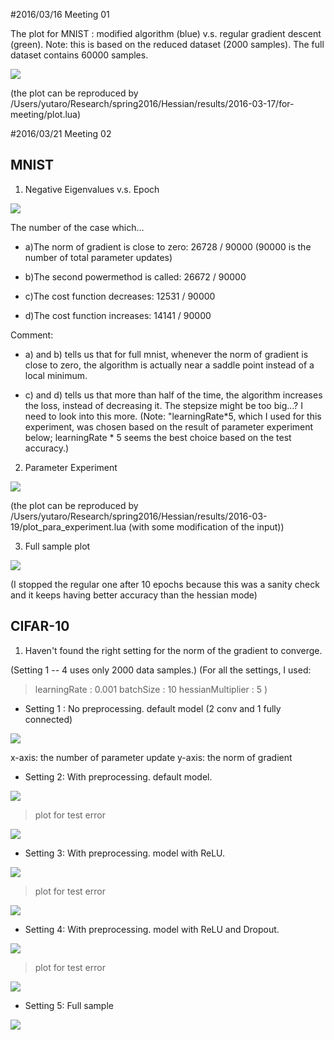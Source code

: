 
#2016/03/16 Meeting 01

The plot for MNIST : modified algorithm (blue)  v.s. regular gradient descent (green). 
Note: this is based on the reduced dataset (2000 samples). The full dataset contains 60000 samples. 

![](./img/epoch_plot.png)

(the plot can be reproduced by /Users/yutaro/Research/spring2016/Hessian/results/2016-03-17/for-meeting/plot.lua)

#2016/03/21 Meeting 02

## MNIST

1. Negative Eigenvalues v.s. Epoch

![](./img/mnist-full-negative-eigen/power_plot.png)

The number of the case which...

- a)The norm of gradient is close to zero: 26728 / 90000 (90000 is the number of total parameter updates) 

- b)The second powermethod is called: 26672 / 90000

- c)The cost function decreases:  12531 / 90000 

- d)The cost function increases: 14141 / 90000

Comment: 

- a) and b) tells us that for full mnist, whenever the norm of gradient is close to zero, the algorithm is actually near a saddle point instead of a local minimum. 

- c) and d) tells us that more than half of the time, the algorithm increases the loss, instead of decreasing it. The stepsize might be too big...? I need to look into this more. (Note: "learningRate*5, which I used for this experiment, was chosen based on the result of parameter experiment below; learningRate * 5 seems the best choice based on the test accuracy.)
    

2. Parameter Experiment 


![](./img/mnist-parameter-experiment/parameter_test.png)

(the plot can be reproduced by /Users/yutaro/Research/spring2016/Hessian/results/2016-03-19/plot_para_experiment.lua (with some modification of the input))

3. Full sample plot  

![](./img/mnist-full-negative-eigen/parameter_test.png)

(I stopped the regular one after 10 epochs because this was a sanity check and it keeps having better accuracy than the hessian mode)

## CIFAR-10

1. Haven't found the right setting for the norm of the gradient to converge. 

(Setting 1 -- 4 uses only 2000 data samples.)
(For all the settings, I used:

> learningRate : 0.001
> batchSize : 10
> hessianMultiplier : 5
)

- Setting 1 : No preprocessing. default model (2 conv and 1 fully connected)

![](./img/cifar-100epoch-2000samples/gradientPlot_preprocess.png)

x-axis: the number of parameter update
y-axis: the norm of gradient


- Setting 2: With preprocessing. default model.

![](./img/cifar-100epoch-2000samples/gradientPlot_preprocess.png)

> plot for test error

![](./img/cifar-100epoch-2000samples/epochPlotError_preprocess.png)

- Setting 3: With preprocessing. model with ReLU.

![](./img/cifar-100epoch-2000samples/gradientPlot_preprocess_relu.png)

> plot for test error

![](./img/cifar-100epoch-2000samples/epochPlotError_preprocess_relu.png)

- Setting 4: With preprocessing. model with ReLU and Dropout.

![](./img/cifar-100epoch-2000samples/gradientPlot_preprocess_relu_drop.png)

> plot for test error

![](./img/cifar-100epoch-2000samples/epochPlotError_preprocess_relu_drop.png)

- Setting 5: Full sample

![](./img/cifar-100epoch-50000samples/gradientPlot-2016-03-20-00:16:07.png)



